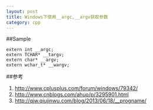 ```yaml
---
layout: post
title: Windows下使用__argc,__argv获取参数
category: cpp
---
```


##Sample

	extern int __argc;
	extern TCHAR* __targv;
	extern char* __argv;
	extern wchar_t* __wargv;

##参考
1. <http://www.cplusplus.com/forum/windows/79342/>
1. <http://www.cnblogs.com/ahuo/p/3295901.html>
1. <http://qjw.qiujinwu.com/blog/2013/06/18/__progname/>

